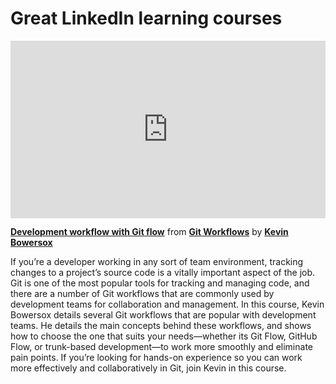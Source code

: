 <h1>Great LinkedIn learning courses</h1>

<div style="position:relative;height:0;padding-bottom:56.25%"><iframe width="640" height="360" src="https://www.linkedin.com/learning/embed/git-workflows/development-workflow-with-git-flow?autoplay=false&claim=AQFHJndtnlPp7QAAAYip6vwmUR6cEQV7ZY2lWHrhrcDnzI7r-uiZlL0bO9SJjjqNugGtPvp0DKsPv3G7MgyAbhtDd5mYNoB4wtQDQN4PcADMYQYX8MxFfrGOnnLcHLrBDSGDzJDTTVmBryJ1uYzFcQuRPh-P3zgiXYk4dq55enL8BlDUTjw_BmU3BOycRSgAZ2ZnjRYKZvHHRU25wGJuXz3StjFf_s2wDKZJRJp05yCyow9CW0eEET4UM-kyW4IFjzssRzbiu6vmi0Lqwb2U9w1aFA5N1it8DvX5JUheAlesai5ZZqjxs3FRdEqnbmu13LuPEAIw_jmH8tn7N5t_I4lRVTYJ0TzfLPOVPw3SYXeVlWpk6wM-ZKJhxorN8m4jMua_gQV0L9izsLc5NIhdYZ8fAaLLlr4BuA1enleMHtl4rMfvPrBJRev5LYFWf5ocNgeq6fN0hh-7ao1g1P18gucu67jjpO8EVeESo0HcBN9nFtNbT56KMTVmh4OkLoxlLsGNiHt0aXFDOqU7FbEiJ1C7Ujz9EA6V2afMkZR-yYj2GEDKIhq2Y4dVirtquzlrg6ddTtAhDLHR5j8JdrV4RDonzmv6fQaYnF7i4Iju0pkwTBrOj7nRqMKhZh58sgF-gwUxpoyDm_pga7Emhu7hQdH4QyudsdLLyyXEPcWoyzufm7NIbj5ViV9nfoACJppJ4qguCuKvXhndx8HXxS-CJhgZuj1wwQXDlGgrhJR4nzuOvFJBjw_QM7NdZH-Qejg0eJjwzjD7PJDad7bSUHbAyoFYBY_tYl8T7fzQpELJ4yIwo20NBwMrLQTWLBgUHedl_xkOjKBC-GugPfVZZU5VYe3IMRjktLM9hiCDRwDUGmSt8Xll6StvZO2-EjaR18TtgPw02kF-n4u5qrFYdXTP4PzE1_xz8FqMozCUOP9INZusMVMkdQQ8T1HfmCGdb1lfxESuiMjSmU8BSP5VKVSSGyjQ1p3gu1fEfScyBPIC12Crp682WKXBcA5hBy7vdJx5ZpY3DXlbHI4oHRo3epM0OS5JYway-8ZtVTd6g7Y-DIz0_q-4F8zZgh11bj5Pq_V8nYTCz5YEdLbYdK3Am0gsdohjgmbnJ3C1AEx_zwrqJYLxr7QRu-maFruwruk3yv_PcXOeYeAN85fyQsQyEi2jqwizGcf44ozy5jscHmza3T7eSbGMelaFLZQ_kBHkLsN7&lipi=urn%3Ali%3Apage%3Ad_learning_content%3B5N8DKCo8QtaG2iJQjlWCBw%3D%3D&licu" mozallowfullscreen="true" webkitallowfullscreen="true" allowfullscreen="true" frameborder="0" style="position:absolute;width:100%;height:100%;left:0"></iframe></div><p><strong><a href="https://www.linkedin.com/learning/git-workflows/development-workflow-with-git-flow?trk=embed_lil">Development workflow with Git flow</a></strong> from <strong><a href="https://www.linkedin.com/learning/git-workflows?trk=embed_lil">Git Workflows</a></strong> by <strong><a href="https://www.linkedin.com/learning/instructors/kevin-bowersox?trk=embed_lil">Kevin Bowersox</a></strong></p>

If you’re a developer working in any sort of team environment, tracking changes to a project’s source code is a vitally important aspect of the job. Git is one of the most popular tools for tracking and managing code, and there are a number of Git workflows that are commonly used by development teams for collaboration and management. In this course, Kevin Bowersox details several Git workflows that are popular with development teams. He details the main concepts behind these workflows, and shows how to choose the one that suits your needs—whether its Git Flow, GitHub Flow, or trunk-based development—to work more smoothly and eliminate pain points. If you’re looking for hands-on experience so you can work more effectively and collaboratively in Git, join Kevin in this course.